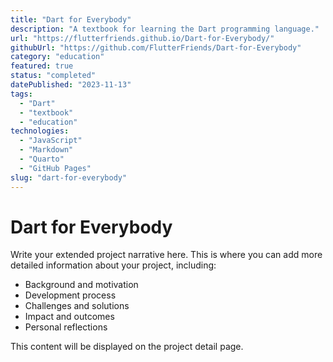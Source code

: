 ```yaml
---
title: "Dart for Everybody"
description: "A textbook for learning the Dart programming language."
url: "https://flutterfriends.github.io/Dart-for-Everybody/"
githubUrl: "https://github.com/FlutterFriends/Dart-for-Everybody"
category: "education"
featured: true
status: "completed"
datePublished: "2023-11-13"
tags:
  - "Dart"
  - "textbook"
  - "education"
technologies:
  - "JavaScript"
  - "Markdown"
  - "Quarto"
  - "GitHub Pages"
slug: "dart-for-everybody"
---
```


# Dart for Everybody

Write your extended project narrative here. This is where you can add more detailed information about your project, including:

- Background and motivation
- Development process
- Challenges and solutions
- Impact and outcomes
- Personal reflections

This content will be displayed on the project detail page.
